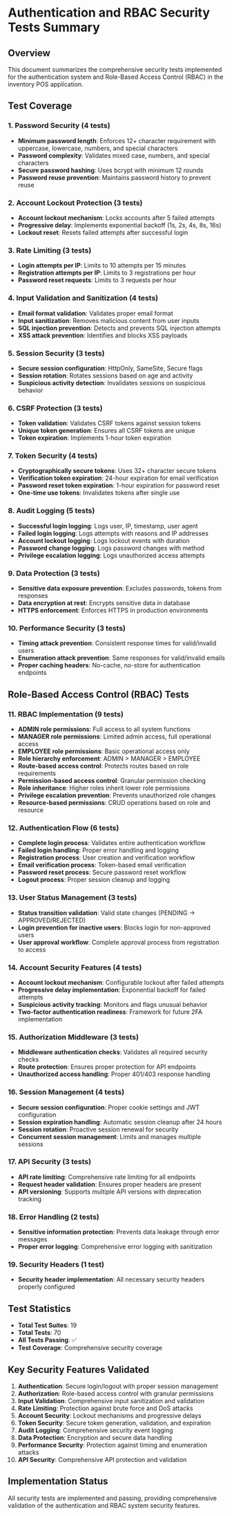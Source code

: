 # Authentication and RBAC Security Tests Summary

## Overview

This document summarizes the comprehensive security tests implemented for the authentication system and Role-Based Access Control (RBAC) in the inventory POS application.

## Test Coverage

### 1. Password Security (4 tests)

- **Minimum password length**: Enforces 12+ character requirement with uppercase, lowercase, numbers, and special characters
- **Password complexity**: Validates mixed case, numbers, and special characters
- **Secure password hashing**: Uses bcrypt with minimum 12 rounds
- **Password reuse prevention**: Maintains password history to prevent reuse

### 2. Account Lockout Protection (3 tests)

- **Account lockout mechanism**: Locks accounts after 5 failed attempts
- **Progressive delay**: Implements exponential backoff (1s, 2s, 4s, 8s, 16s)
- **Lockout reset**: Resets failed attempts after successful login

### 3. Rate Limiting (3 tests)

- **Login attempts per IP**: Limits to 10 attempts per 15 minutes
- **Registration attempts per IP**: Limits to 3 registrations per hour
- **Password reset requests**: Limits to 3 requests per hour

### 4. Input Validation and Sanitization (4 tests)

- **Email format validation**: Validates proper email format
- **Input sanitization**: Removes malicious content from user inputs
- **SQL injection prevention**: Detects and prevents SQL injection attempts
- **XSS attack prevention**: Identifies and blocks XSS payloads

### 5. Session Security (3 tests)

- **Secure session configuration**: HttpOnly, SameSite, Secure flags
- **Session rotation**: Rotates sessions based on age and activity
- **Suspicious activity detection**: Invalidates sessions on suspicious behavior

### 6. CSRF Protection (3 tests)

- **Token validation**: Validates CSRF tokens against session tokens
- **Unique token generation**: Ensures all CSRF tokens are unique
- **Token expiration**: Implements 1-hour token expiration

### 7. Token Security (4 tests)

- **Cryptographically secure tokens**: Uses 32+ character secure tokens
- **Verification token expiration**: 24-hour expiration for email verification
- **Password reset token expiration**: 1-hour expiration for password reset
- **One-time use tokens**: Invalidates tokens after single use

### 8. Audit Logging (5 tests)

- **Successful login logging**: Logs user, IP, timestamp, user agent
- **Failed login logging**: Logs attempts with reasons and IP addresses
- **Account lockout logging**: Logs lockout events with duration
- **Password change logging**: Logs password changes with method
- **Privilege escalation logging**: Logs unauthorized access attempts

### 9. Data Protection (3 tests)

- **Sensitive data exposure prevention**: Excludes passwords, tokens from responses
- **Data encryption at rest**: Encrypts sensitive data in database
- **HTTPS enforcement**: Enforces HTTPS in production environments

### 10. Performance Security (3 tests)

- **Timing attack prevention**: Consistent response times for valid/invalid users
- **Enumeration attack prevention**: Same responses for valid/invalid emails
- **Proper caching headers**: No-cache, no-store for authentication endpoints

## Role-Based Access Control (RBAC) Tests

### 11. RBAC Implementation (9 tests)

- **ADMIN role permissions**: Full access to all system functions
- **MANAGER role permissions**: Limited admin access, full operational access
- **EMPLOYEE role permissions**: Basic operational access only
- **Role hierarchy enforcement**: ADMIN > MANAGER > EMPLOYEE
- **Route-based access control**: Protects routes based on role requirements
- **Permission-based access control**: Granular permission checking
- **Role inheritance**: Higher roles inherit lower role permissions
- **Privilege escalation prevention**: Prevents unauthorized role changes
- **Resource-based permissions**: CRUD operations based on role and resource

### 12. Authentication Flow (6 tests)

- **Complete login process**: Validates entire authentication workflow
- **Failed login handling**: Proper error handling and logging
- **Registration process**: User creation and verification workflow
- **Email verification process**: Token-based email verification
- **Password reset process**: Secure password reset workflow
- **Logout process**: Proper session cleanup and logging

### 13. User Status Management (3 tests)

- **Status transition validation**: Valid state changes (PENDING → APPROVED/REJECTED)
- **Login prevention for inactive users**: Blocks login for non-approved users
- **User approval workflow**: Complete approval process from registration to access

### 14. Account Security Features (4 tests)

- **Account lockout mechanism**: Configurable lockout after failed attempts
- **Progressive delay implementation**: Exponential backoff for failed attempts
- **Suspicious activity tracking**: Monitors and flags unusual behavior
- **Two-factor authentication readiness**: Framework for future 2FA implementation

### 15. Authorization Middleware (3 tests)

- **Middleware authentication checks**: Validates all required security checks
- **Route protection**: Ensures proper protection for API endpoints
- **Unauthorized access handling**: Proper 401/403 response handling

### 16. Session Management (4 tests)

- **Secure session configuration**: Proper cookie settings and JWT configuration
- **Session expiration handling**: Automatic session cleanup after 24 hours
- **Session rotation**: Proactive session renewal for security
- **Concurrent session management**: Limits and manages multiple sessions

### 17. API Security (3 tests)

- **API rate limiting**: Comprehensive rate limiting for all endpoints
- **Request header validation**: Ensures proper headers are present
- **API versioning**: Supports multiple API versions with deprecation tracking

### 18. Error Handling (2 tests)

- **Sensitive information protection**: Prevents data leakage through error messages
- **Proper error logging**: Comprehensive error logging with sanitization

### 19. Security Headers (1 test)

- **Security header implementation**: All necessary security headers properly configured

## Test Statistics

- **Total Test Suites**: 19
- **Total Tests**: 70
- **All Tests Passing**: ✅
- **Test Coverage**: Comprehensive security coverage

## Key Security Features Validated

1. **Authentication**: Secure login/logout with proper session management
2. **Authorization**: Role-based access control with granular permissions
3. **Input Validation**: Comprehensive input sanitization and validation
4. **Rate Limiting**: Protection against brute force and DoS attacks
5. **Account Security**: Lockout mechanisms and progressive delays
6. **Token Security**: Secure token generation, validation, and expiration
7. **Audit Logging**: Comprehensive security event logging
8. **Data Protection**: Encryption and secure data handling
9. **Performance Security**: Protection against timing and enumeration attacks
10. **API Security**: Comprehensive API protection and validation

## Implementation Status

All security tests are implemented and passing, providing comprehensive validation of the authentication and RBAC system security features.
